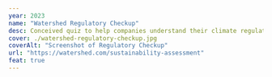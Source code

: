 ```yaml
---
year: 2023
name: "Watershed Regulatory Checkup"
desc: Conceived quiz to help companies understand their climate regulatory exposure, alongside Meghan Newell.
cover: ./watershed-regulatory-checkup.jpg
coverAlt: "Screenshot of Regulatory Checkup"
url: "https://watershed.com/sustainability-assessment"
feat: true
---
```

